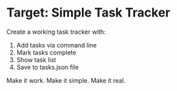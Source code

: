 # Target: Simple Task Tracker

Create a working task tracker with:
1. Add tasks via command line
2. Mark tasks complete  
3. Show task list
4. Save to tasks.json file

Make it work. Make it simple. Make it real.
